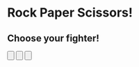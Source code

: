 <html>
<head>
    <title>Rock Paper Scissors"</title>
    <meta charset="utf-8">
    <link rel="stylesheet" href="css/styles.css">
</head>
<body>
    <div class="stage" id="stage">
        <h1>Rock Paper Scissors!</h1>
        <h2>Choose your fighter!</h2>
        <input type="button" id="rock" />
        <input type="button" id="paper" />
        <input type="button" id="scissors" />
        <p id="output"></p>
    </div>
</body>

<script>

    let buttonPushed = "";
    let playerHand;
    let robotHand;
    let winCount = 0;
    let loseCount = 0;
    let tieCount = 0;
    let gamesPlayed = 0;
    
    document.getElementById("rock").addEventListener("click", rockHandler);
    document.getElementById("paper").addEventListener("click", paperHandler);
    document.getElementById("scissors").addEventListener("click", scissorsHandler);

    function playGame() {
        gamesPlayed++;
        randomNumber = Math.floor(Math.random() * 3);
        switch(randomNumber) {
            
            case 0: 
                robotHand = "Rock";
                break;
            
            case 1: 
                robotHand = "Paper";
                break;
            
            case 2: 
                robotHand = "Scissors";
                break;
        }

        if ((robotHand === "Rock" && playerHand === "Rock") || (robotHand === "Paper" && playerHand === "Paper") || (robotHand === "Scissors" && playerHand === "Scissors")) {
            tieCount++;
            output.innerHTML 
             = "Your hand: " + playerHand
             + "<br>Robot's hand: " + robotHand
             + "<br>It's a tie! Play again.";
        } else if (robotHand === "Rock") {
            if (playerHand === "Paper") {
                output.innerHTML 
                = "Your hand: " + playerHand
                + "<br>Robot's hand: " + robotHand
                + "<br>Paper covers rock! You win.";
            } else {
                output.innerHTML 
                = "Your hand: " + playerHand
                + "<br>Robot's hand: " + robotHand
                + "<br>Rock smashes scissors! You lose.";
            }
        } else if (robotHand == "Paper") {
            if (playerHand === "Rock") {
                output.innerHTML 
                = "Your hand: " + playerHand
                + "<br>Robot's hand: " + robotHand
                + "<br>Paper covers rock! You lose.";
            } else {
                output.innerHTML 
                = "Your hand: " + playerHand
                + "<br>Robot's hand: " + robotHand
                + "<br>Paper cuts scissors! You win.";

            }
        } else {
            if (playerHand === "Rock") {
                output.innerHTML 
                = "Your hand: " + playerHand
                + "<br>Robot's hand: " + robotHand
                + "<br>Rock smashes scissors! You win.";
            } else {
                output.innerHTML 
                = "Your hand: " + playerHand
                + "<br>Robot's hand: " + robotHand
                + "<br>Scissors cut paper! You lose.";
            }
        }

        output.innerHTML 
         += "<br>Games played: " + gamesPlayed + " | " 
         + "Won: " + winCount + " | " 
         + "Lost: " + loseCount + " | " 
         + "Tied: " + tieCount;
        
    }

    function rockHandler() {
        buttonPushed = "Rock";
        playerHand = buttonPushed;
        buttonPushed = "";
        playGame();
    }

    function paperHandler() {
        buttonPushed = "Paper";
        playerHand = buttonPushed;
        buttonPushed = "";
        playGame();
    }

    function scissorsHandler() {
        buttonPushed = "Scissors";
        playerHand = buttonPushed;
        buttonPushed = "";
        playGame();
    }
</script>

